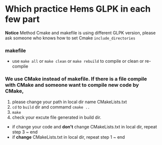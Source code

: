 # Which practice Hems GLPK in each few part

**Notice** Method Cmake and makefile is using different GLPK version, please ask someone who knows how to set Cmake ```include_directories```
### makefile 
* use ```make all``` or ```make clean``` or ```make rebuild``` to compile or clean or re-complie

### We use CMake instead of makefile. If there is a file compile with CMake and someone want to compile new code by CMake,

1. please change your path in local dir name CMakeLists.txt 
2. ```cd``` to ```build``` dir and commamd ```cmake ..```
3. ```make```
4. check your excute file generated in build dir.

* if change your code and **don't** change CMakeLists.txt in local dir, repeat step 3 ~ end
* if **change** CMakeLists.txt in local dir, repeat step 1 ~ end
